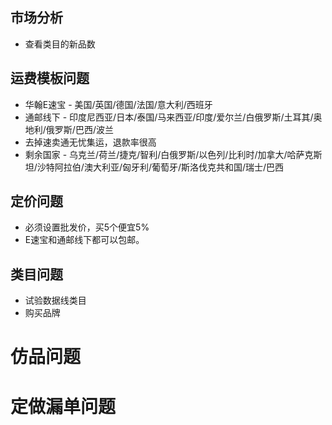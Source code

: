 ## 市场分析
* 查看类目的新品数

## 运费模板问题
* 华翰E速宝 - 美国/英国/德国/法国/意大利/西班牙
* 通邮线下 - 印度尼西亚/日本/泰国/马来西亚/印度/爱尔兰/白俄罗斯/土耳其/奥地利/俄罗斯/巴西/波兰
* 去掉速卖通无忧集运，退款率很高
* 剩余国家 - 乌克兰/荷兰/捷克/智利/白俄罗斯/以色列/比利时/加拿大/哈萨克斯坦/沙特阿拉伯/澳大利亚/匈牙利/葡萄牙/斯洛伐克共和国/瑞士/巴西

## 定价问题
* 必须设置批发价，买5个便宜5%
* E速宝和通邮线下都可以包邮。

## 类目问题
* 试验数据线类目
* 购买品牌

# 仿品问题

# 定做漏单问题
